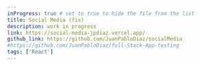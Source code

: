 ```yaml
---
inProgress: true # set to true to hide the file from the list
title: Social Media (fix)
description: work in progress
link: https://social-media-jpdiaz.vercel.app/
github_link: https://github.com/JuanPabloDiaz/socialMedia
#https://github.com/JuanPabloDiaz/full-Stack-App-testing
tags: ['React']
---
```

